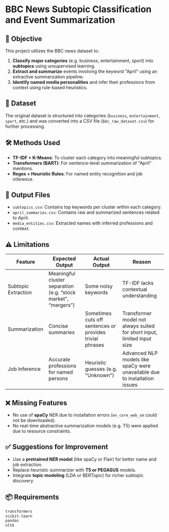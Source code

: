 # BBC News Subtopic Classification and Event Summarization

## 🎯 Objective

This project utilizes the BBC news dataset to:

1. **Classify major categories** (e.g. business, entertainment, sport) into **subtopics** using unsupervised learning.
2. **Extract and summarize** events involving the keyword "April" using an extractive summarization pipeline.
3. **Identify named media personalities** and infer their professions from context using rule-based heuristics.

## 📂 Dataset

The original dataset is structured into categories (`business`, `entertainment`, `sport`, etc.) and was converted into a CSV file (`bbc_raw_dataset.csv`) for further processing.

## 🛠️ Methods Used

- **TF-IDF + K-Means**: To cluster each category into meaningful subtopics.
- **Transformers (BART)**: For sentence-level summarization of "April" mentions.
- **Regex + Heuristic Rules**: For named entity recognition and job inference.

## 📁 Output Files

- `subtopics.csv`: Contains top keywords per cluster within each category.
- `april_summaries.csv`: Contains raw and summarized sentences related to April.
- `media_entities.csv`: Extracted names with inferred professions and context.

## ⚠️ Limitations

| Feature | Expected Output | Actual Output | Reason |
|--------|------------------|---------------|--------|
| Subtopic Extraction | Meaningful cluster separation (e.g. “stock market”, “mergers”) | Some noisy keywords | TF-IDF lacks contextual understanding |
| Summarization | Concise summaries | Sometimes cuts off sentences or provides trivial phrases | Transformer model not always suited for short input, limited input size |
| Job Inference | Accurate professions for named persons | Heuristic guesses (e.g. "Unknown") | Advanced NLP models like spaCy were unavailable due to installation issues |

## ❌ Missing Features

- No use of **spaCy** NER due to installation errors (`en_core_web_sm` could not be downloaded).
- No real-time abstractive summarization models (e.g. T5) were applied due to resource constraints.

## ✅ Suggestions for Improvement

- Use a **pretrained NER model** (like spaCy or Flair) for better name and job extraction.
- Replace heuristic summarizer with **T5 or PEGASUS** models.
- Integrate **topic modeling** (LDA or BERTopic) for richer subtopic discovery.

## 📦 Requirements

```bash
transformers
scikit-learn
pandas
nltk
